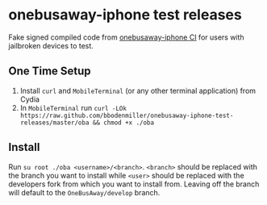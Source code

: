 # onebusaway-iphone test releases #

Fake signed compiled code from [onebusaway-iphone CI](https://travis-ci.org/OneBusAway/onebusaway-iphone) for users with jailbroken devices to test.

## One Time Setup ##
1. Install `curl` and `MobileTerminal` (or any other terminal application) from Cydia
2. In `MobileTerminal` run `curl -LOk https://raw.github.com/bbodenmiller/onebusaway-iphone-test-releases/master/oba && chmod +x ./oba`

## Install ##
Run `su root ./oba <username>/<branch>`. `<branch>` should be replaced with the branch you want to install while `<user>` should be replaced with the developers fork from which you want to install from. Leaving off the branch will default to the `OneBusAway/develop` branch.
